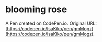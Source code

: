 # blooming rose

A Pen created on CodePen.io. Original URL: [https://codepen.io/IsaKiko/pen/gmMogz](https://codepen.io/IsaKiko/pen/gmMogz).

